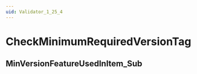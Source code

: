 ```yaml
---
uid: Validator_1_25_4
---
```


# CheckMinimumRequiredVersionTag

## MinVersionFeatureUsedInItem_Sub

<!-- Description, Properties, ... sections are auto-generated. -->
<!-- REPLACE ME AUTO-GENERATION -->

<!-- Uncomment to add extra details -->
<!--### Details-->

<!-- Uncomment to add example code -->
<!--### Example code-->
